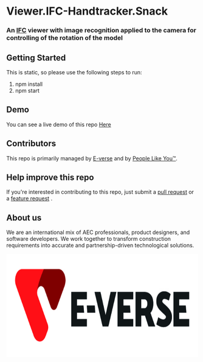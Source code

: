 # Viewer.IFC-Handtracker.Snack

<h3 align="left">An <a href="https://www.buildingsmart.org/standards/bsi-standards/industry-foundation-classes/" target="_blank">IFC</a> viewer with image recognition applied to the camera for controlling of the rotation of the model
<br/>

## Getting Started
This is static, so please use the following steps to run:

1. npm install
2. npm start
  
## Demo
You can see a live demo of this repo <a href="https://handgesture.e-verse.com/" target="_blank">Here</a>

## Contributors
This repo is primarily managed by [E-verse](https://www.e-verse.co/) and by [People Like You™](https://github.com/EverseDevelopment/Viewer.IFC-Handtracker.Snack/pulse).

## Help improve this repo
If you're interested in contributing to this repo, just submit a [pull request](https://github.com/EverseDevelopment/Viewer.IFC-Handtracker.Snack/pulls) or a [feature request](https://github.com/EverseDevelopment/Viewer.IFC-Handtracker.Snack/issues) .

## About us ##

We are an international mix of AEC professionals, product designers, and software developers. We work together to transform construction requirements into accurate and partnership-driven technological solutions.

<p align="center" width="100%">
    <a href="https://www.e-verse.com/">
    <img src="https://github.com/EverseDevelopment/DynaForge/blob/main/Assets/e-verse_logo_no%20slogan.jpg" width="732" height="271" align="center">
    </a>
</p>
